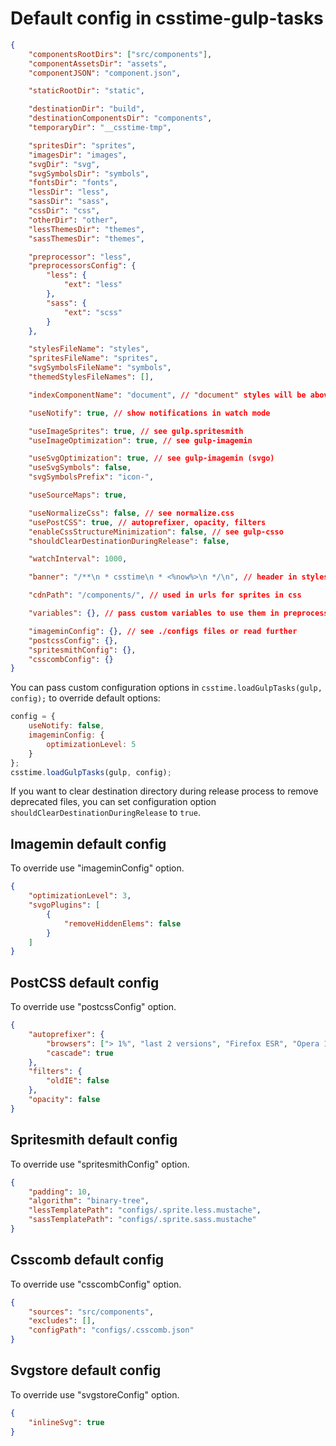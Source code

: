 # Default config in csstime-gulp-tasks

```json
{
	"componentsRootDirs": ["src/components"],
	"componentAssetsDir": "assets",
	"componentJSON": "component.json",

	"staticRootDir": "static",

	"destinationDir": "build",
	"destinationComponentsDir": "components",
	"temporaryDir": "__csstime-tmp",

	"spritesDir": "sprites",
	"imagesDir": "images",
	"svgDir": "svg",
	"svgSymbolsDir": "symbols",
	"fontsDir": "fonts",
	"lessDir": "less",
	"sassDir": "sass",
	"cssDir": "css",
	"otherDir": "other",
	"lessThemesDir": "themes",
	"sassThemesDir": "themes",

	"preprocessor": "less",
	"preprocessorsConfig": {
		"less": {
			"ext": "less"
		},
		"sass": {
			"ext": "scss"
		}
	},

	"stylesFileName": "styles",
	"spritesFileName": "sprites",
	"svgSymbolsFileName": "symbols",
	"themedStylesFileNames": [],

	"indexComponentName": "document", // "document" styles will be above other components styles in styles.css

	"useNotify": true, // show notifications in watch mode

	"useImageSprites": true, // see gulp.spritesmith
	"useImageOptimization": true, // see gulp-imagemin

	"useSvgOptimization": true, // see gulp-imagemin (svgo)
	"useSvgSymbols": false,
   	"svgSymbolsPrefix": "icon-",

   	"useSourceMaps": true,

	"useNormalizeCss": false, // see normalize.css
	"usePostCSS": true, // autoprefixer, opacity, filters
	"enableCssStructureMinimization": false, // see gulp-csso
	"shouldClearDestinationDuringRelease": false,

	"watchInterval": 1000,

	"banner": "/**\n * csstime\n * <%now%>\n */\n", // header in styles.css, see gulp-header

	"cdnPath": "/components/", // used in urls for sprites in css

	"variables": {}, // pass custom variables to use them in preprocessors

	"imageminConfig": {}, // see ./configs files or read further
	"postcssConfig": {},
	"spritesmithConfig": {},
	"csscombConfig": {}
}
```

You can pass custom configuration options in `csstime.loadGulpTasks(gulp, config);` to override default options:
```javascript
config = {
	useNotify: false,
	imageminConfig: {
		optimizationLevel: 5
	}
};
csstime.loadGulpTasks(gulp, config);
```

If you want to clear destination directory during release process to remove deprecated files,
you can set configuration option `shouldClearDestinationDuringRelease` to `true`.

## Imagemin default config
To override use "imageminConfig" option.
```json
{
	"optimizationLevel": 3,
	"svgoPlugins": [
		{
			"removeHiddenElems": false
		}
	]
}
```

## PostCSS default config
To override use "postcssConfig" option.
```json
{
	"autoprefixer": {
		"browsers": ["> 1%", "last 2 versions", "Firefox ESR", "Opera 12.1", "IE 9"],
		"cascade": true
	},
	"filters": {
		"oldIE": false
	},
	"opacity": false
}
```

## Spritesmith default config
To override use "spritesmithConfig" option.
```json
{
	"padding": 10,
	"algorithm": "binary-tree",
	"lessTemplatePath": "configs/.sprite.less.mustache",
	"sassTemplatePath": "configs/.sprite.sass.mustache"
}
```

## Csscomb default config
To override use "csscombConfig" option.
```json
{
	"sources": "src/components",
	"excludes": [],
	"configPath": "configs/.csscomb.json"
}
```

## Svgstore default config
To override use "svgstoreConfig" option.
```json
{
	"inlineSvg": true
}
```
